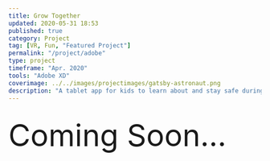 ```yaml
---
title: Grow Together
updated: 2020-05-31 18:53
published: true
category: Project
tag: [VR, Fun, "Featured Project"]
permalink: "/project/adobe"
type: project
timeframe: "Apr. 2020"
tools: "Adobe XD"
coverimage: ../../images/projectimages/gatsby-astronaut.png
description: "A tablet app for kids to learn about and stay safe during the international pandemic through tending to a virtual garden. Designed for US-college-wide Adobe + Nickelodeon Creative Jam, at which my teammate and I received 6th place out of 145 teams."
---
```


<div style="margin-top: 30px; font-size: 60px;"> 
    Coming Soon...
</div>